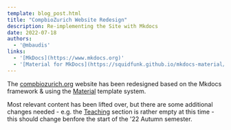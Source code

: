 ```yaml
---
template: blog_post.html
title: "CompbioZurich Website Redesign"
description: Re-implementing the Site with Mkdocs
date: 2022-07-18
authors:
  - '@mbaudis'
links:
  - '[MkDocs](https://www.mkdocs.org)'
  - '[Material for MkDocs](https://squidfunk.github.io/mkdocs-material/)'
---
```


The [compbiozurich.org](http://compbiozurich.org) website has been redesigned
based on the Mkdocs framework & using the [Material](https://squidfunk.github.io/mkdocs-material/) template system.<!--more-->

Most relevant content has been lifted over, but there are some additional
changes needed - e.g. the [Teaching](/teaching/) section is rather empty at this time - this should change benfore the start of the '22 Autumn semester.